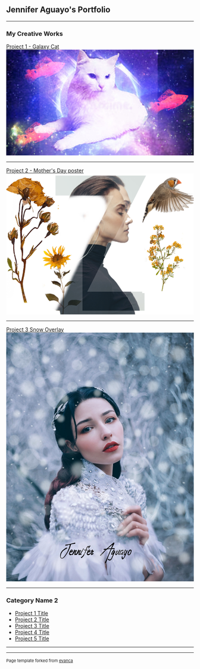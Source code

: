 ## Jennifer Aguayo's Portfolio

---

### My Creative Works 

[Project 1 - Galaxy Cat](/sample_page)
<img src="images/Galaxy Cat.jpg?raw=true"/>

---
[Project 2 - Mother's Day poster](/pdf/sample_presentation.pdf)
<img src="images/Mother's Day Poster by Jennifer Aguayo.png?raw=true"/>

---
[Project 3 Snow Overlay](http://example.com/)
<img src="images/snow girl 2.jpg?raw=true"/>

---

### Category Name 2

- [Project 1 Title](http://example.com/)
- [Project 2 Title](http://example.com/)
- [Project 3 Title](http://example.com/)
- [Project 4 Title](http://example.com/)
- [Project 5 Title](http://example.com/)

---




---
<p style="font-size:11px">Page template forked from <a href="https://github.com/evanca/quick-portfolio">evanca</a></p>
<!-- Remove above link if you don't want to attibute -->
